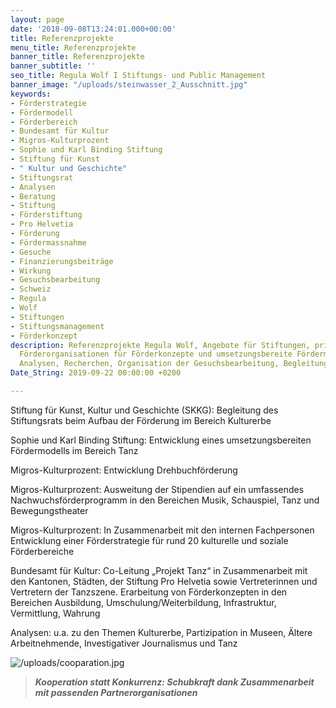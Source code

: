 ```yaml
---
layout: page
date: '2018-09-08T13:24:01.000+00:00'
title: Referenzprojekte
menu_title: Referenzprojekte
banner_title: Referenzprojekte
banner_subtitle: ''
seo_title: Regula Wolf I Stiftungs- und Public Management
banner_image: "/uploads/steinwasser_2_Ausschnitt.jpg"
keywords:
- Förderstrategie
- Fördermodell
- Förderbereich
- Bundesamt für Kultur
- Migros-Kulturprozent
- Sophie und Karl Binding Stiftung
- Stiftung für Kunst
- " Kultur und Geschichte"
- Stiftungsrat
- Analysen
- Beratung
- Stiftung
- Förderstiftung
- Pro Helvetia
- Förderung
- Fördermassnahme
- Gesuche
- Finanzierungsbeiträge
- Wirkung
- Gesuchsbearbeitung
- Schweiz
- Regula
- Wolf
- Stiftungen
- Stiftungsmanagement
- Förderkonzept
description: Referenzprojekte Regula Wolf, Angebote für Stiftungen, private und öffentliche
  Förderorganisationen für Förderkonzepte und umsetzungsbereite Fördermassnahmen,
  Analysen, Recherchen, Organisation der Gesuchsbearbeitung, Begleitung der Neupositionierung
Date_String: 2019-09-22 00:00:00 +0200

---
```

Stiftung für Kunst, Kultur und Geschichte (SKKG): Begleitung des Stiftungsrats beim Aufbau der Förderung im Bereich Kulturerbe

Sophie und Karl Binding Stiftung: Entwicklung eines umsetzungsbereiten Fördermodells im Bereich Tanz

Migros-Kulturprozent: Entwicklung Drehbuchförderung

Migros-Kulturprozent: Ausweitung der Stipendien auf ein umfassendes Nachwuchsförderprogramm in den Bereichen Musik, Schauspiel, Tanz und Bewegungstheater

Migros-Kulturprozent: In Zusammenarbeit mit den internen Fachpersonen Entwicklung einer Förderstrategie für rund 20 kulturelle und soziale Förderbereiche

Bundesamt für Kultur: Co-Leitung „Projekt Tanz“ in Zusammenarbeit mit den Kantonen, Städten, der Stiftung Pro Helvetia sowie Vertreterinnen und Vertretern der Tanzszene. Erarbeitung von Förderkonzepten in den Bereichen Ausbildung, Umschulung/Weiterbildung, Infrastruktur, Vermittlung, Wahrung

Analysen: u.a. zu den Themen Kulturerbe, Partizipation in Museen, Ältere Arbeitnehmende, Investigativer Journalismus und Tanz

![/uploads/cooparation.jpg](https://app.forestry.io/sites/x4dqfdfubch-eq/body-media//uploads/cooparation.jpg)

> **_Kooperation statt Konkurrenz: Schubkraft dank Zusammenarbeit mit passenden Partnerorganisationen_**